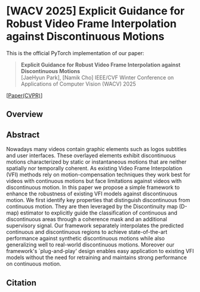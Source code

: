 # [WACV 2025] Explicit Guidance for Robust Video Frame Interpolation against Discontinuous Motions


This is the official PyTorch implementation of our paper:

> **Explicit Guidance for Robust Video Frame Interpolation against Discontinuous Motions** \
> [JaeHyun Park], [Namik Cho]
> IEEE/CVF Winter Conference on Applications of Computer Vision (WACV) 2025

[[Paper(CVPR)](https://openaccess.thecvf.com/content/WACV2025/html/Park_Explicit_Guidance_for_Robust_Video_Frame_Interpolation_against_Discontinuous_Motions_WACV_2025_paper.html)]
## Overview

## Abstract
Nowadays many videos contain graphic elements such as logos subtitles and user interfaces. These overlayed elements exhibit discontinuous motions characterized by static or instantaneous motions that are neither spatially nor temporally coherent. As existing Video Frame Interpolation (VFI) methods rely on motion-compensation techniques they work best for videos with continuous motions but face limitations against videos with discontinuous motion. In this paper we propose a simple framework to enhance the robustness of existing VFI models against discontinuous motion. We first identify key properties that distinguish discontinuous from continuous motion. They are then leveraged by the Discontinuity map (D-map) estimator to explicitly guide the classification of continuous and discontinuous areas through a coherence mask and an additional supervisory signal. Our framework separately interpolates the predicted continuous and discontinuous regions to achieve state-of-the-art performance against synthetic discontinuous motions while also generalizing well to real-world discontinuous motions. Moreover our framework's `plug-and-play' design enables easy application to existing VFI models without the need for retraining and maintains strong performance on continuous motion.


## Citation
```

```
